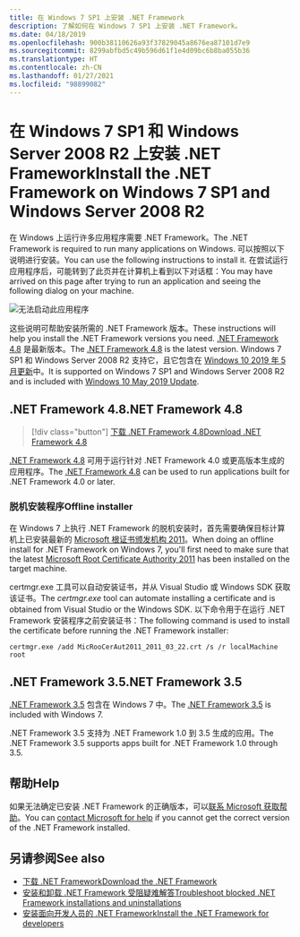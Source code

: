 ```yaml
---
title: 在 Windows 7 SP1 上安装 .NET Framework
description: 了解如何在 Windows 7 SP1 上安装 .NET Framework。
ms.date: 04/18/2019
ms.openlocfilehash: 900b38110626a93f37829045a8676ea87101d7e9
ms.sourcegitcommit: 8299abfbd5c49b596d61f1e4d09bc6b8ba055b36
ms.translationtype: HT
ms.contentlocale: zh-CN
ms.lasthandoff: 01/27/2021
ms.locfileid: "98899082"
---
```

# <a name="install-the-net-framework-on-windows-7-sp1-and-windows-server-2008-r2"></a><span data-ttu-id="657f1-103">在 Windows 7 SP1 和 Windows Server 2008 R2 上安装 .NET Framework</span><span class="sxs-lookup"><span data-stu-id="657f1-103">Install the .NET Framework on Windows 7 SP1 and Windows Server 2008 R2</span></span>

<span data-ttu-id="657f1-104">在 Windows 上运行许多应用程序需要 .NET Framework。</span><span class="sxs-lookup"><span data-stu-id="657f1-104">The .NET Framework is required to run many applications on Windows.</span></span> <span data-ttu-id="657f1-105">可以按照以下说明进行安装。</span><span class="sxs-lookup"><span data-stu-id="657f1-105">You can use the following instructions to install it.</span></span> <span data-ttu-id="657f1-106">在尝试运行应用程序后，可能转到了此页并在计算机上看到以下对话框：</span><span class="sxs-lookup"><span data-stu-id="657f1-106">You may have arrived on this page after trying to run an application and seeing the following dialog on your machine.</span></span>

![无法启动此应用程序](./media/this-application-could-not-be-started.png)

<span data-ttu-id="657f1-108">这些说明可帮助安装所需的 .NET Framework 版本。</span><span class="sxs-lookup"><span data-stu-id="657f1-108">These instructions will help you install the .NET Framework versions you need.</span></span> <span data-ttu-id="657f1-109">[.NET Framework 4.8](https://github.com/Microsoft/dotnet/tree/master/releases/net48) 是最新版本。</span><span class="sxs-lookup"><span data-stu-id="657f1-109">The [.NET Framework 4.8](https://github.com/Microsoft/dotnet/tree/master/releases/net48) is the latest version.</span></span> <span data-ttu-id="657f1-110">Windows 7 SP1 和 Windows Server 2008 R2 支持它，且它包含在 [Windows 10 2019 年 5 月更新](https://support.microsoft.com/help/4028685/windows-10-get-the-update)中。</span><span class="sxs-lookup"><span data-stu-id="657f1-110">It is supported on Windows 7 SP1 and Windows Server 2008 R2 and is included with [Windows 10 May 2019 Update](https://support.microsoft.com/help/4028685/windows-10-get-the-update).</span></span>

## <a name="net-framework-48"></a><span data-ttu-id="657f1-111">.NET Framework 4.8</span><span class="sxs-lookup"><span data-stu-id="657f1-111">.NET Framework 4.8</span></span>

> [!div class="button"]
> [<span data-ttu-id="657f1-112">下载 .NET Framework 4.8</span><span class="sxs-lookup"><span data-stu-id="657f1-112">Download .NET Framework 4.8</span></span>](https://dotnet.microsoft.com/download/dotnet-framework/net48)

<span data-ttu-id="657f1-113">[.NET Framework 4.8](https://github.com/Microsoft/dotnet/tree/master/releases/net48) 可用于运行针对 .NET Framework 4.0 或更高版本生成的应用程序。</span><span class="sxs-lookup"><span data-stu-id="657f1-113">The [.NET Framework 4.8](https://github.com/Microsoft/dotnet/tree/master/releases/net48) can be used to run applications built for .NET Framework 4.0 or later.</span></span>

### <a name="offline-installer"></a><span data-ttu-id="657f1-114">脱机安装程序</span><span class="sxs-lookup"><span data-stu-id="657f1-114">Offline installer</span></span>

<span data-ttu-id="657f1-115">在 Windows 7 上执行 .NET Framework 的脱机安装时，首先需要确保目标计算机上已安装最新的 [Microsoft 根证书颁发机构 2011](https://www.microsoft.com/pkiops/Docs/Repository.htm)。</span><span class="sxs-lookup"><span data-stu-id="657f1-115">When doing an offline install for .NET Framework on Windows 7, you'll first need to make sure that the latest [Microsoft Root Certificate Authority 2011](https://www.microsoft.com/pkiops/Docs/Repository.htm) has been installed on the target machine.</span></span>

<span data-ttu-id="657f1-116">certmgr.exe 工具可以自动安装证书，并从 Visual Studio 或 Windows SDK 获取该证书。</span><span class="sxs-lookup"><span data-stu-id="657f1-116">The _certmgr.exe_ tool can automate installing a certificate and is obtained from Visual Studio or the Windows SDK.</span></span> <span data-ttu-id="657f1-117">以下命令用于在运行 .NET Framework 安装程序之前安装证书：</span><span class="sxs-lookup"><span data-stu-id="657f1-117">The following command is used to install the certificate before running the .NET Framework installer:</span></span>

```console
certmgr.exe /add MicRooCerAut2011_2011_03_22.crt /s /r localMachine root
```

## <a name="net-framework-35"></a><span data-ttu-id="657f1-118">.NET Framework 3.5</span><span class="sxs-lookup"><span data-stu-id="657f1-118">.NET Framework 3.5</span></span>

<span data-ttu-id="657f1-119">[.NET Framework 3.5](https://dotnet.microsoft.com/download/dotnet-framework/net35-sp1) 包含在 Windows 7 中。</span><span class="sxs-lookup"><span data-stu-id="657f1-119">The [.NET Framework 3.5](https://dotnet.microsoft.com/download/dotnet-framework/net35-sp1) is included with Windows 7.</span></span>

<span data-ttu-id="657f1-120">.NET Framework 3.5 支持为 .NET Framework 1.0 到 3.5 生成的应用。</span><span class="sxs-lookup"><span data-stu-id="657f1-120">The .NET Framework 3.5 supports apps built for .NET Framework 1.0 through 3.5.</span></span>

## <a name="help"></a><span data-ttu-id="657f1-121">帮助</span><span class="sxs-lookup"><span data-stu-id="657f1-121">Help</span></span>

<span data-ttu-id="657f1-122">如果无法确定已安装 .NET Framework 的正确版本，可以[联系 Microsoft 获取帮助](mailto:dotnet-install-help@service.microsoft.com?subject=Install-Help)。</span><span class="sxs-lookup"><span data-stu-id="657f1-122">You can [contact Microsoft for help](mailto:dotnet-install-help@service.microsoft.com?subject=Install-Help) if you cannot get the correct version of the .NET Framework installed.</span></span>

## <a name="see-also"></a><span data-ttu-id="657f1-123">另请参阅</span><span class="sxs-lookup"><span data-stu-id="657f1-123">See also</span></span>

- [<span data-ttu-id="657f1-124">下载 .NET Framework</span><span class="sxs-lookup"><span data-stu-id="657f1-124">Download the .NET Framework</span></span>](https://dotnet.microsoft.com/download)
- [<span data-ttu-id="657f1-125">安装和卸载 .NET Framework 受阻疑难解答</span><span class="sxs-lookup"><span data-stu-id="657f1-125">Troubleshoot blocked .NET Framework installations and uninstallations</span></span>](troubleshoot-blocked-installations-and-uninstallations.md)
- [<span data-ttu-id="657f1-126">安装面向开发人员的 .NET Framework</span><span class="sxs-lookup"><span data-stu-id="657f1-126">Install the .NET Framework for developers</span></span>](guide-for-developers.md)
